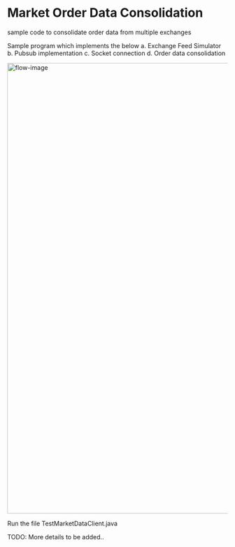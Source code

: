 # Market Order Data Consolidation
sample code to consolidate order data from multiple exchanges

Sample program which implements the below
a. Exchange Feed Simulator
b. Pubsub implementation
c. Socket connection
d. Order data consolidation

<img width="1032" alt="flow-image" src="https://github.com/sunil9631/orderDataConsolidation/blob/master/images/flow.png" style="max-width:100%;">

Run the file TestMarketDataClient.java

TODO: More details to be added..


